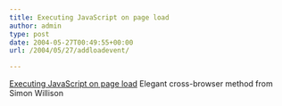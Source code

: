 ```yaml
---
title: Executing JavaScript on page load
author: admin
type: post
date: 2004-05-27T00:49:55+00:00
url: /2004/05/27/addloadevent/

---
```

[Executing JavaScript on page load][1] Elegant cross-browser method from Simon Willison

 [1]: https://simon.incutio.com/archive/2004/05/26/addLoadEvent